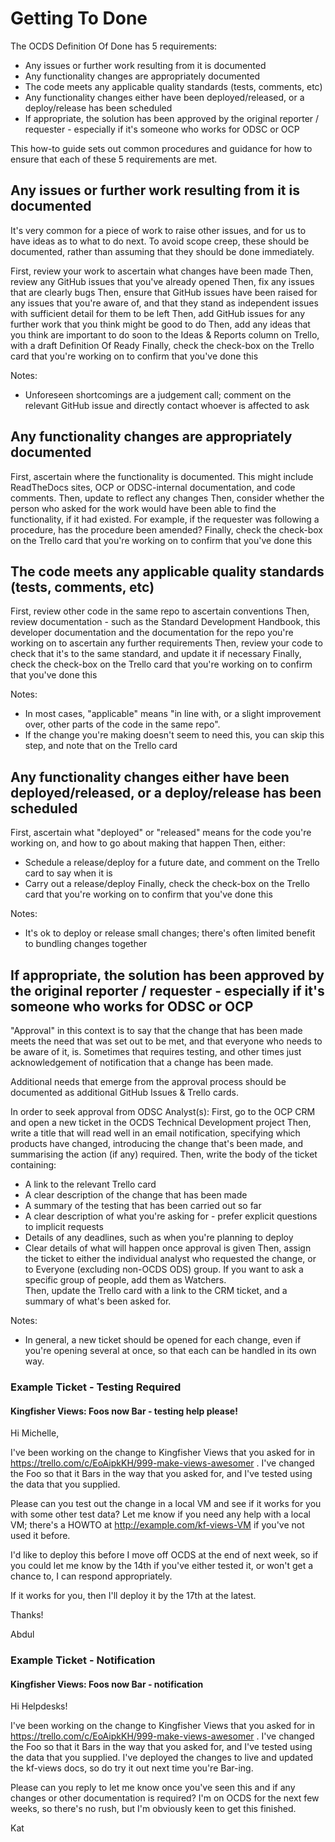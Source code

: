 # Getting To Done

The OCDS Definition Of Done has 5 requirements:

* Any issues or further work resulting from it is documented
* Any functionality changes are appropriately documented
* The code meets any applicable quality standards (tests, comments, etc)
* Any functionality changes either have been deployed/released, or a deploy/release has been scheduled 
* If appropriate, the solution has been approved by the original reporter / requester - especially if it's someone who works for ODSC or OCP

This how-to guide sets out common procedures and guidance for how to ensure that each of these 5 requirements are met. 

## Any issues or further work resulting from it is documented

It's very common for a piece of work to raise other issues, and for us to have ideas as to what to do next. To avoid scope creep, these should be documented, rather than assuming that they should be done immediately.  

First, review your work to ascertain what changes have been made
Then, review any GitHub issues that you've already opened
Then, fix any issues that are clearly bugs
Then, ensure that GitHub issues have been raised for any issues that you're aware of, and that they stand as independent issues with sufficient detail for them to be left
Then, add GitHub issues for any further work that you think might be good to do
Then, add any ideas that you think are important to do soon to the Ideas & Reports column on Trello, with a draft Definition Of Ready
Finally, check the check-box on the Trello card that you're working on to confirm that you've done this

Notes:
* Unforeseen shortcomings are a judgement call; comment on the relevant GitHub issue and directly contact whoever is affected to ask

## Any functionality changes are appropriately documented

First, ascertain where the functionality is documented. This might include ReadTheDocs sites, OCP or ODSC-internal documentation, and code comments. 
Then, update to reflect any changes
Then, consider whether the person who asked for the work would have been able to find the functionality, if it had existed. For example, if the requester was following a procedure, has the procedure been amended?
Finally, check the check-box on the Trello card that you're working on to confirm that you've done this 

## The code meets any applicable quality standards (tests, comments, etc)

First, review other code in the same repo to ascertain conventions
Then, review documentation - such as the Standard Development Handbook, this developer documentation and the documentation for the repo you're working on to ascertain any further requirements 
Then, review your code to check that it's to the same standard, and update it if necessary
Finally, check the check-box on the Trello card that you're working on to confirm that you've done this

Notes:
* In most cases, "applicable" means "in line with, or a slight improvement over, other parts of the code in the same repo". 
* If the change you're making doesn't seem to need this, you can skip this step, and note that on the Trello card

## Any functionality changes either have been deployed/released, or a deploy/release has been scheduled

First, ascertain what "deployed" or "released" means for the code you're working on, and how to go about making that happen
Then, either:
* Schedule a release/deploy for a future date, and comment on the Trello card to say when it is
* Carry out a release/deploy
Finally, check the check-box on the Trello card that you're working on to confirm that you've done this

Notes:
* It's ok to deploy or release small changes; there's often limited benefit to bundling changes together

## If appropriate, the solution has been approved by the original reporter / requester - especially if it's someone who works for ODSC or OCP

"Approval" in this context is to say that the change that has been made meets the need that was set out to be met, and that everyone who needs to be aware of it, is. Sometimes that requires testing, and other times just acknowledgement of notification that a change has been made. 

Additional needs that emerge from the approval process should be documented as additional GitHub Issues & Trello cards.

In order to seek approval from ODSC Analyst(s):
First, go to the OCP CRM and open a new ticket in the OCDS Technical Development project
Then, write a title that will read well in an email notification, specifying which products have changed, introducing the change that's been made, and summarising the action (if any) required. 
Then, write the body of the ticket containing:
* A link to the relevant Trello card 
* A clear description of the change that has been made
* A summary of the testing that has been carried out so far
* A clear description of what you're asking for - prefer explicit questions to implicit requests
* Details of any deadlines, such as when you're planning to deploy
* Clear details of what will happen once approval is given
Then, assign the ticket to either the individual analyst who requested the change, or to Everyone (excluding non-OCDS ODS) group. If you want to ask a specific group of people, add them as Watchers.  
Then, update the Trello card with a link to the CRM ticket, and a summary of what's been asked for. 

Notes:
* In general, a new ticket should be opened for each change, even if you're opening several at once, so that each can be handled in its own way. 

### Example Ticket - Testing Required

#### Kingfisher Views: Foos now Bar - testing help please!
 
Hi Michelle,

I've been working on the change to Kingfisher Views that you asked for in https://trello.com/c/EoAipkKH/999-make-views-awesomer . I've changed the Foo so that it Bars in the way that you asked for, and I've tested using the data that you supplied. 

Please can you test out the change in a local VM and see if it works for you with some other test data? Let me know if you need any help with a local VM; there's a HOWTO at http://example.com/kf-views-VM if you've not used it before. 

I'd like to deploy this before I move off OCDS at the end of next week, so if you could let me know by the 14th if you've either tested it, or won't get a chance to, I can respond appropriately. 

If it works for you, then I'll deploy it by the 17th at the latest. 

Thanks!

Abdul

### Example Ticket - Notification 

#### Kingfisher Views: Foos now Bar - notification

Hi Helpdesks! 

I've been working on the change to Kingfisher Views that you asked for in https://trello.com/c/EoAipkKH/999-make-views-awesomer . I've changed the Foo so that it Bars in the way that you asked for, and I've tested using the data that you
supplied. I've deployed the changes to live and updated the kf-views docs, so do try it out next time you're Bar-ing. 

Please can you reply to let me know once you've seen this and if any changes or other documentation is required? I'm on OCDS for the next few weeks, so there's no rush, but I'm obviously keen to get this finished. 

Kat
